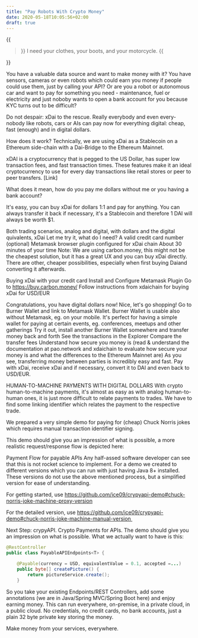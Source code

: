 ```yaml
---
title: "Pay Robots With Crypto Money"
date: 2020-05-18T10:05:56+02:00
draft: true
---
```


{{<blockquote author="T-1000">}}
I need your clothes, your boots, and your motorcycle.
{{</blockquote>}}

You have a valuable data source and want to make money with it? You have sensors, cameras or even robots which could earn you money if people could use them, just by calling your API? Or are you a robot or autonomous car and want to pay for something you need - maintenance, fuel or electricity and just noboby wants to open a bank account for you because KYC turns out to be difficult?

Do not despair: xDai to the rescue. Really everybody and even every-nobody like robots, cars or AIs can pay now for everything digital: cheap, fast (enough) and in digital dollars.

How does it work? Technically, we are using xDai as a Stablecoin on a Ethereum side-chain with a Dai-Bridge to the Ethereum Mainnet. 

xDAI is a cryptocurrency that is pegged to the US Dollar, has super low transaction fees, and fast transaction times. These features make it an ideal cryptocurrency to use for every day transactions like retail stores or peer to peer transfers. [Link]

What does it mean, how do you pay me dollars without me or you having a bank account?

It's easy, you can buy xDai for dollars 1:1 and pay for anything. You can always transfer it back if necessary, it's a Stablecoin and therefore 1 DAI will always be worth $1. 


Both trading scenarios, analog and digital, with dollars and the digital quivalents, xDai
Let me try it, what do I need?
A valid credit card number
(optional) Metamask browser plugin configured for xDai chain
About 30 minutes of your time
Note: We are using carbon.money, this might not be the cheapest solution, but it has a great UX and you can buy xDai directly. There are other, cheaper possibilities, especially when first buying Daiand converting it afterwards.

Buying xDai with your credit card
Install and Configure Metamask Plugin
Go to https://buy.carbon.money/
Follow instructions from xdaichain for buying xDai for USD/EUR

Congratulations, you have digital dollars now!
Nice, let's go shopping!
Go to Burner Wallet and link to Metamask Wallet.
Burner Wallet is usable also without Metamask, eg. on your mobile.
It's perfect for having a simple wallet for paying at certain events, eg. conferences, meetups and other gatherings
Try it out, install another Burner Wallet somewhere and transfer money back and forth
See the transactions in the Explorer
Compare the transfer fees
Understand how secure you money is (read & understand the documentation at pao.network and xdaichain to evaluate how secure your money is and what the differences to the Ethereum Mainnet are)
As you see, transferring money between parties is incredibly easy and fast. Pay with xDai, receive xDai and if necessary, convert it to DAI and even back to USD/EUR.

HUMAN-TO-MACHINE PAYMENTS WITH DIGITAL DOLLARS
With crypto human-to-machine payments, it's almost as easy as with analog human-to-human ones, it is just more difficult to relate payments to trades. We have to find some linking identifier which relates the payment to the respective trade.

We prepared a very simple demo for paying for (cheap) Chuck Norris jokes which requires manual transaction identifier signing.

This demo should give you an impression of what is possible, a more realistic request/response flow is depicted here:


Payment Flow for payable APIs
Any half-assed software developer can see that this is not rocket science to implement. For a demo we created to different versions which you can run with just having Java 8+ installed. These versions do not use the above mentioned process, but a simplified version for ease of understanding.

For getting started, use https://github.com/ice09/crypyapi-demo#chuck-norris-joke-machine-proxy-version

For the detailed version, use https://github.com/ice09/crypyapi-demo#chuck-norris-joke-machine-manual-version 

Next Step: crypyAPI. Crypto Payments for APIs.
The demo should give you an impression on what is possible. What we actually want to have is this:

```java
@RestController
public class PayableAPIEndpoints<T> {

    @Payable(currency = USD, equivalentValue = 0.1, accepted =...)
    public byte[] createPicture() {
        return pictureService.create();
    }
```

So you take your existing Endpoints/REST Controllers, add some annotations (we are in Java/Spring MVC/Spring Boot here) and enjoy earning money. This can run everywhere, on-premise, in a private cloud, in a public cloud. No credentials, no credit cards, no bank accounts, just a plain 32 byte private key storing the money.

Make money from your services, everywhere.